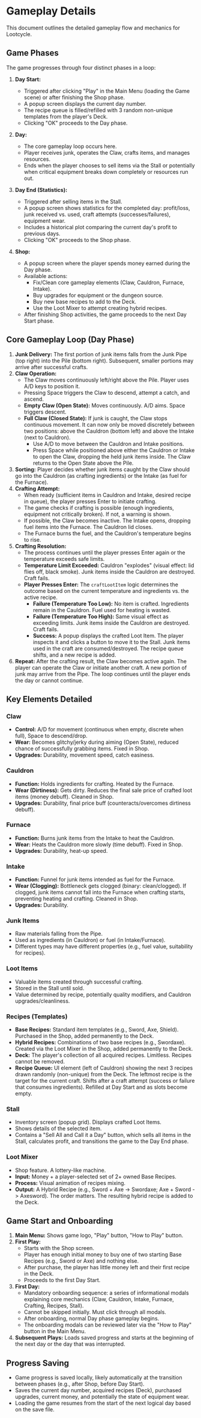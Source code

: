 # Gameplay Details

This document outlines the detailed gameplay flow and mechanics for Lootcycle.

## Game Phases

The game progresses through four distinct phases in a loop:

1.  **Day Start:**

    -   Triggered after clicking "Play" in the Main Menu (loading the Game scene) or after finishing the Shop phase.
    -   A popup screen displays the current day number.
    -   The recipe queue is filled/refilled with 3 random non-unique templates from the player's Deck.
    -   Clicking "OK" proceeds to the Day phase.

2.  **Day:**

    -   The core gameplay loop occurs here.
    -   Player receives junk, operates the Claw, crafts items, and manages resources.
    -   Ends when the player chooses to sell items via the Stall or potentially when critical equipment breaks down completely or resources run out.

3.  **Day End (Statistics):**

    -   Triggered after selling items in the Stall.
    -   A popup screen shows statistics for the completed day: profit/loss, junk received vs. used, craft attempts (successes/failures), equipment wear.
    -   Includes a historical plot comparing the current day's profit to previous days.
    -   Clicking "OK" proceeds to the Shop phase.

4.  **Shop:**
    -   A popup screen where the player spends money earned during the Day phase.
    -   Available actions:
        -   Fix/Clean core gameplay elements (Claw, Cauldron, Furnace, Intake).
        -   Buy upgrades for equipment or the dungeon source.
        -   Buy new base recipes to add to the Deck.
        -   Use the Loot Mixer to attempt creating hybrid recipes.
    -   After finishing Shop activities, the game proceeds to the next Day Start phase.

## Core Gameplay Loop (Day Phase)

1.  **Junk Delivery:** The first portion of junk items falls from the Junk Pipe (top right) into the Pile (bottom right). Subsequent, smaller portions may arrive after successful crafts.
2.  **Claw Operation:**
    -   The Claw moves continuously left/right above the Pile. Player uses A/D keys to position it.
    -   Pressing Space triggers the Claw to descend, attempt a catch, and ascend.
    -   **Empty Claw (Open State):** Moves continuously. A/D aims. Space triggers descent.
    -   **Full Claw (Closed State):** If junk is caught, the Claw stops continuous movement. It can now only be moved discretely between two positions: above the Cauldron (bottom left) and above the Intake (next to Cauldron).
        -   Use A/D to move between the Cauldron and Intake positions.
        -   Press Space while positioned above either the Cauldron or Intake to open the Claw, dropping the held junk items inside. The Claw returns to the Open State above the Pile.
3.  **Sorting:** Player decides whether junk items caught by the Claw should go into the Cauldron (as crafting ingredients) or the Intake (as fuel for the Furnace).
4.  **Crafting Attempt:**
    -   When ready (sufficient items in Cauldron and Intake, desired recipe in queue), the player presses Enter to initiate crafting.
    -   The game checks if crafting is possible (enough ingredients, equipment not critically broken). If not, a warning is shown.
    -   If possible, the Claw becomes inactive. The Intake opens, dropping fuel items into the Furnace. The Cauldron lid closes.
    -   The Furnace burns the fuel, and the Cauldron's temperature begins to rise.
5.  **Crafting Resolution:**
    -   The process continues until the player presses Enter again or the temperature exceeds safe limits.
    -   **Temperature Limit Exceeded:** Cauldron "explodes" (visual effect: lid flies off, black smoke). Junk items inside the Cauldron are destroyed. Craft fails.
    -   **Player Presses Enter:** The `craftLootItem` logic determines the outcome based on the current temperature and ingredients vs. the active recipe.
        -   **Failure (Temperature Too Low):** No item is crafted. Ingredients remain in the Cauldron. Fuel used for heating is wasted.
        -   **Failure (Temperature Too High):** Same visual effect as exceeding limits. Junk items inside the Cauldron are destroyed. Craft fails.
        -   **Success:** A popup displays the crafted Loot Item. The player inspects it and clicks a button to move it to the Stall. Junk items used in the craft are consumed/destroyed. The recipe queue shifts, and a new recipe is added.
6.  **Repeat:** After the crafting result, the Claw becomes active again. The player can operate the Claw or initiate another craft. A new portion of junk may arrive from the Pipe. The loop continues until the player ends the day or cannot continue.

## Key Elements Detailed

### Claw

-   **Control:** A/D for movement (continuous when empty, discrete when full), Space to descend/drop.
-   **Wear:** Becomes glitchy/jerky during aiming (Open State), reduced chance of successfully grabbing items. Fixed in Shop.
-   **Upgrades:** Durability, movement speed, catch easiness.

### Cauldron

-   **Function:** Holds ingredients for crafting. Heated by the Furnace.
-   **Wear (Dirtiness):** Gets dirty. Reduces the final sale price of crafted loot items (money debuff). Cleaned in Shop.
-   **Upgrades:** Durability, final price buff (counteracts/overcomes dirtiness debuff).

### Furnace

-   **Function:** Burns junk items from the Intake to heat the Cauldron.
-   **Wear:** Heats the Cauldron more slowly (time debuff). Fixed in Shop.
-   **Upgrades:** Durability, heat-up speed.

### Intake

-   **Function:** Funnel for junk items intended as fuel for the Furnace.
-   **Wear (Clogging):** Bottleneck gets clogged (binary: clean/clogged). If clogged, junk items cannot fall into the Furnace when crafting starts, preventing heating and crafting. Cleaned in Shop.
-   **Upgrades:** Durability.

### Junk Items

-   Raw materials falling from the Pipe.
-   Used as ingredients (in Cauldron) or fuel (in Intake/Furnace).
-   Different types may have different properties (e.g., fuel value, suitability for recipes).

### Loot Items

-   Valuable items created through successful crafting.
-   Stored in the Stall until sold.
-   Value determined by recipe, potentially quality modifiers, and Cauldron upgrades/cleanliness.

### Recipes (Templates)

-   **Base Recipes:** Standard item templates (e.g., Sword, Axe, Shield). Purchased in the Shop, added permanently to the Deck.
-   **Hybrid Recipes:** Combinations of two base recipes (e.g., Swordaxe). Created via the Loot Mixer in the Shop, added permanently to the Deck.
-   **Deck:** The player's collection of all acquired recipes. Limitless. Recipes cannot be removed.
-   **Recipe Queue:** UI element (left of Cauldron) showing the next 3 recipes drawn randomly (non-unique) from the Deck. The leftmost recipe is the target for the current craft. Shifts after a craft attempt (success or failure that consumes ingredients). Refilled at Day Start and as slots become empty.

### Stall

-   Inventory screen (popup grid). Displays crafted Loot Items.
-   Shows details of the selected item.
-   Contains a "Sell All and Call it a Day" button, which sells all items in the Stall, calculates profit, and transitions the game to the Day End phase.

### Loot Mixer

-   Shop feature. A lottery-like machine.
-   **Input:** Money + a player-selected set of 2+ owned Base Recipes.
-   **Process:** Visual animation of recipes mixing.
-   **Output:** A Hybrid Recipe (e.g., Sword + Axe -> Swordaxe; Axe + Sword -> Axesword). The order matters. The resulting hybrid recipe is added to the Deck.

## Game Start and Onboarding

1.  **Main Menu:** Shows game logo, "Play" button, "How to Play" button.
2.  **First Play:**
    -   Starts with the Shop screen.
    -   Player has enough initial money to buy one of two starting Base Recipes (e.g., Sword or Axe) and nothing else.
    -   After purchase, the player has little money left and their first recipe in the Deck.
    -   Proceeds to the first Day Start.
3.  **First Day:**
    -   Mandatory onboarding sequence: a series of informational modals explaining core mechanics (Claw, Cauldron, Intake, Furnace, Crafting, Recipes, Stall).
    -   Cannot be skipped initially. Must click through all modals.
    -   After onboarding, normal Day phase gameplay begins.
    -   The onboarding modals can be reviewed later via the "How to Play" button in the Main Menu.
4.  **Subsequent Plays:** Loads saved progress and starts at the beginning of the next day or the day that was interrupted.

## Progress Saving

-   Game progress is saved locally, likely automatically at the transition between phases (e.g., after Shop, before Day Start).
-   Saves the current day number, acquired recipes (Deck), purchased upgrades, current money, and potentially the state of equipment wear.
-   Loading the game resumes from the start of the next logical day based on the save file.
